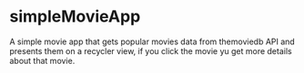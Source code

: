 # simpleMovieApp
A simple movie app that gets popular movies data from themoviedb API and presents them on a recycler view, if you click the movie yu get more details 
about that movie.
